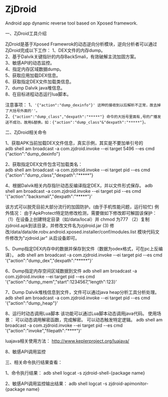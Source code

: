 ZjDroid
=======

Android app dynamic reverse tool based on Xposed framework.


一、ZjDroid工具介绍

ZjDroid是基于Xposed Framewrok的动态逆向分析模块，逆向分析者可以通过ZjDroid完成以下工作：
1、DEX文件的内存dump。<br/>
2、基于Dalvik关键指针的内存BackSmali，有效破解主流加固方案。<br/>
3、敏感API的动态监控。<br/>
4、指定内存区域数据dump。<br/>
5、获取应用加载DEX信息。<br/>
6、获取指定DEX文件加载类信息。<br/>
7、dump Dalvik java堆信息。<br/>
8、在目标进程动态运行lua脚本。<br/>

注意事项：
1、`'{"action":"dump_dexinfo"}' 这种的接收到以后解析不正常，故去掉了大括号外面的''。`<br/>
2、`{"action":"dump_class","dexpath":"*****"} 命令的大括号里面有,号的广播发送不成功，故用&替换。如：{"action":"dump_class"&"dexpath":"*****"}。`<br/> 

二、ZjDroid相关命令

1、获取APK当前加载DEX文件信息，真实示例，其实是不要加单引号的 <br/>
adb shell am broadcast -a com.zjdroid.invoke --ei target 5496 --es cmd {"action":"dump_dexinfo"}<br/>

2、获取指定DEX文件包含可加载类名：<br/>
adb shell am broadcast -a com.zjdroid.invoke --ei target pid --es cmd {"action":"dump_class","dexpath":"*****"}<br/>

4、根据Dalvik相关内存指针动态反编译指定DEX，并以文件形式保存。
adb shell am broadcast -a com.zjdroid.invoke --ei target pid --es cmd '{"action":"backsmali","dexpath":"*****"}'

该方式可以脱壳目前大部分流行的加固防护。(由于手机性能问题，运行较忙)
例外情况：
由于ApkProtect特定防修改检测，需要做如下修改即可解固该保护：
（1）在设备上创建特定目录（如/data/local）并 chmod 为777
（2）复制zjdroid.apk到该目录，并修改文件名为zjdroid.jar
 (3) 修改/data/data/de.robv.android.xposed.installer/conf/modules.list 模块代码文件修改为"zjdroid.jar"
从启设备即可。

5、Dump指定DEX内存中的数据并保存到文件（数据为odex格式，可在pc上反编译）。
adb shell am broadcast -a com.zjdroid.invoke --ei target pid --es cmd '{"action":"dump_dex","dexpath":"*****"}'


6、Dump指定内存空间区域数据到文件
adb shell am broadcast -a com.zjdroid.invoke --ei target pid --es cmd '{"action":"dump_mem","start":1234567,"length":123}'

7、Dump Dalvik堆栈信息到文件，文件可以通过java heap分析工具分析处理。
adb shell am broadcast -a com.zjdroid.invoke --ei target pid --es cmd '{"action":"dump_heap"}'

8、运行时动态调用Lua脚本
该功能可以通过Lua脚本动态调用java代码。
使用场景：
可以动态调用解密函数，完成解密。
可以动态触发特定逻辑。
adb shell am broadcast -a com.zjdroid.invoke --ei target pid --es cmd '{"action":"invoke","filepath":"****"}'

luajava相关使用方法：
http://www.keplerproject.org/luajava/

8、敏感API调用监控


三、相关命令执行结果查看：

1、命令执行结果：
adb shell logcat -s zjdroid-shell-{package name}

2、敏感API调用监控输出结果：
adb shell logcat -s zjdroid-apimonitor-{package name}
